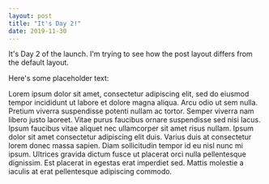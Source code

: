 ```yaml
---
layout: post
title: "It's Day 2!"
date: 2019-11-30
---
```


It's Day 2 of the launch. I'm trying to see how the post layout differs from the default layout.

Here's some placeholder text:

Lorem ipsum dolor sit amet, consectetur adipiscing elit, sed do eiusmod tempor incididunt ut labore et dolore magna aliqua. Arcu odio ut sem nulla. Pretium viverra suspendisse potenti nullam ac tortor. Semper viverra nam libero justo laoreet. Vitae purus faucibus ornare suspendisse sed nisi lacus. Ipsum faucibus vitae aliquet nec ullamcorper sit amet risus nullam. Ipsum dolor sit amet consectetur adipiscing elit duis. Varius duis at consectetur lorem donec massa sapien. Diam sollicitudin tempor id eu nisl nunc mi ipsum. Ultrices gravida dictum fusce ut placerat orci nulla pellentesque dignissim. Est placerat in egestas erat imperdiet sed. Mattis molestie a iaculis at erat pellentesque adipiscing commodo.
